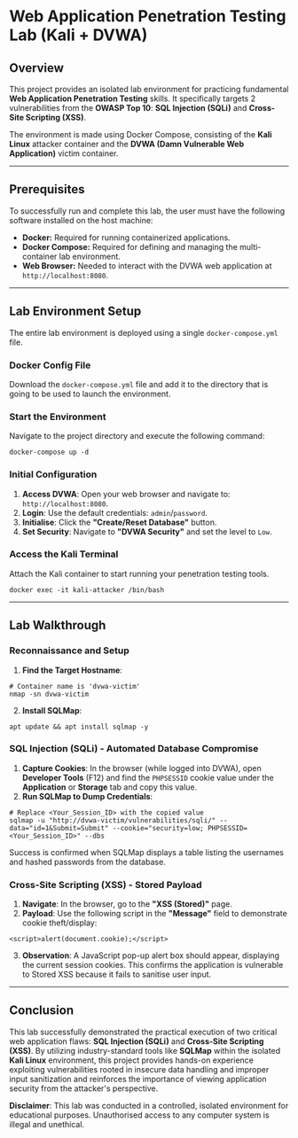 # Web Application Penetration Testing Lab (Kali + DVWA)
## Overview
This project provides an isolated lab environment for practicing fundamental **Web Application Penetration Testing** skills. It specifically targets 2 vulnerabilities from the **OWASP Top 10**: **SQL Injection (SQLi)** and **Cross-Site Scripting (XSS)**.

The environment is made using Docker Compose, consisting of the **Kali Linux** attacker container and the **DVWA (Damn Vulnerable Web Application)** victim container.

---

## Prerequisites

To successfully run and complete this lab, the user must have the following software installed on the host machine:

* **Docker:** Required for running containerized applications.
* **Docker Compose:** Required for defining and managing the multi-container lab environment.
* **Web Browser:** Needed to interact with the DVWA web application at `http://localhost:8080`.

---

## Lab Environment Setup

The entire lab environment is deployed using a single `docker-compose.yml` file.

### Docker Config File
Download the `docker-compose.yml` file and add it to the directory that is going to be used to launch the environment.
### Start the Environment
Navigate to the project directory and execute the following command:
```
docker-compose up -d
```
### Initial Configuration
1. **Access DVWA**: Open your web browser and navigate to: `http://localhost:8080`.
2. **Login**: Use the default credentials: `admin`/`password`.
3. **Initialise**: Click the **"Create/Reset Database"** button.
4. **Set Security**: Navigate to **"DVWA Security"** and set the level to `Low`.
### Access the Kali Terminal
Attach the Kali container to start running your penetration testing tools.
```
docker exec -it kali-attacker /bin/bash
```

---

## Lab Walkthrough

### Reconnaissance and Setup
1. **Find the Target Hostname**:
```
# Container name is 'dvwa-victim'
nmap -sn dvwa-victim
```
2. **Install SQLMap**:
```
apt update && apt install sqlmap -y
```
### SQL Injection (SQLi) - Automated Database Compromise
1. **Capture Cookies**: In the browser (while logged into DVWA), open **Developer Tools** (F12) and find the `PHPSESSID` cookie value under the **Application** or **Storage** tab and copy this value.
2. **Run SQLMap to Dump Credentials**:
```
# Replace <Your_Session_ID> with the copied value
sqlmap -u "http://dvwa-victim/vulnerabilities/sqli/" --data="id=1&Submit=Submit" --cookie="security=low; PHPSESSID=<Your_Session_ID>" --dbs
```
Success is confirmed when SQLMap displays a table listing the usernames and hashed passwords from the database.
### Cross-Site Scripting (XSS) - Stored Payload
1. **Navigate**: In the browser, go to the **"XSS (Stored)"** page.
2. **Payload**: Use the following script in the **"Message"** field to demonstrate cookie theft/display:
```
<script>alert(document.cookie);</script>
```
3. **Observation**: A JavaScript pop-up alert box should appear, displaying the current session cookies. This confirms the application is vulnerable to Stored XSS because it fails to sanitise user input.

---

## Conclusion
This lab successfully demonstrated the practical execution of two critical web application flaws: **SQL Injection (SQLi)** and **Cross-Site Scripting (XSS)**. By utilizing industry-standard tools like **SQLMap** within the isolated **Kali Linux** environment, this project provides hands-on experience exploiting vulnerabilities rooted in insecure data handling and improper input sanitization and reinforces the importance of viewing application security from the attacker's perspective.

**Disclaimer**: This lab was conducted in a controlled, isolated environment for educational purposes. Unauthorised access to any computer system is illegal and unethical.
